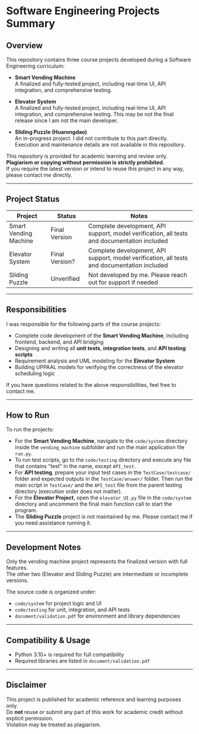 # Software Engineering Projects Summary

## Overview

This repository contains three course projects developed during a Software Engineering curriculum:

- **Smart Vending Machine**  
  A finalized and fully-tested project, including real-time UI, API integration, and comprehensive testing.

- **Elevator System**  
  A finalized and fully-tested project, including real-time UI, API integration, and comprehensive testing. This may be not the final release since I am not the main developer.

- **Sliding Puzzle (Huarongdao)**  
  An in-progress project. I did not contribute to this part directly. Execution and maintenance details are not available in this repository.

This repository is provided for academic learning and review only. **Plagiarism or copying without permission is strictly prohibited.**  
If you require the latest version or intend to reuse this project in any way, please contact me directly.

---

## Project Status

| Project             | Status       | Notes                                                                 |
|---------------------|--------------|-----------------------------------------------------------------------|
| Smart Vending Machine | Final Version | Complete development, API support, model verification, all tests and documentation included |
| Elevator System       | Final Version?  | Complete development, API support, model verification, all tests and documentation included  |
| Sliding Puzzle        | Unverified   | Not developed by me. Please reach out for support if needed            |

---

## Responsibilities

I was responsible for the following parts of the course projects:

- Complete code development of the **Smart Vending Machine**, including frontend, backend, and API bridging
- Designing and writing all **unit tests**, **integration tests**, and **API testing scripts**
- Requirement analysis and UML modeling for the **Elevator System**
- Building UPPAAL models for verifying the correctness of the elevator scheduling logic

If you have questions related to the above responsibilities, feel free to contact me.

---

## How to Run

To run the projects:

- For the **Smart Vending Machine**, navigate to the `code/system` directory inside the `vending_machine` subfolder and run the main application file `run.py`.
- To run test scripts, go to the `code/testing` directory and execute any file that contains "test" in the name, except `API_test`.
- For **API testing**, prepare your input test cases in the `TestCase/testcase/` folder and expected outputs in the `TestCase/answer/` folder. Then run the main script in `TestCase/` and the `API_test` file from the parent testing directory (execution order does not matter).
- For the **Elevator Project**, open the `elevator_UI.py` file in the `code/system` directory and uncomment the final main function call to start the program.
- The **Sliding Puzzle** project is not maintained by me. Please contact me if you need assistance running it.

---

## Development Notes

Only the vending machine project represents the finalized version with full features.  
The other two (Elevator and Sliding Puzzle) are intermediate or incomplete versions.

The source code is organized under:

- `code/system` for project logic and UI
- `code/testing` for unit, integration, and API tests
- `document/validation.pdf` for environment and library dependencies

---

## Compatibility & Usage

- Python 3.10+ is required for full compatibility
- Required libraries are listed in `document/validation.pdf`

---

## Disclaimer

This project is published for academic reference and learning purposes only.  
Do **not** reuse or submit any part of this work for academic credit without explicit permission.  
Violation may be treated as plagiarism.

